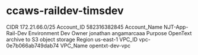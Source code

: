# ccaws-raildev-timsdev

CIDR            172.21.66.0/25
Account_ID      582316382845
Account_Name    NJT-App-Rail-Dev 
Environment     Dev
Owner           jonathan angamarcaaa
Purpose         OpenText archive to S3 object storage
Region          us-east-1
VPC_ID          vpc-0e7b066ab749dab74
VPC_Name        opentxt-dev-vpc